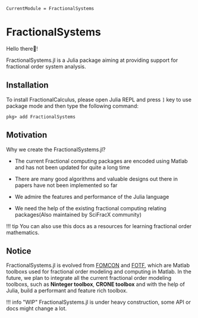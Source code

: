 ```@meta
CurrentModule = FractionalSystems
```

# FractionalSystems

Hello there👋!

FractionalSystems.jl is a Julia package aiming at providing support for fractional order system analysis.

## Installation

To install FractionalCalculus, please open Julia REPL and press ```]``` key to use package mode and then type the following command:

```julia-repl
pkg> add FractionalSystems
```

## Motivation

Why we create the FractionalSystems.jl?

* The current Fractional computing packages are encoded using Matlab and has not been updated for quite a long time

* There are many good algorithms and valuable designs out there in papers have not been implemented so far

* We admire the features and performance of the Julia language

* We need the help of the existing fractional computing relating packages(Also maintained by SciFracX community)

!!! tip
    You can also use this docs as a resources for learning fractional order mathematics.

## Notice

FractionalSystems.jl is evolved from [FOMCON](https://fomcon.net/) and [FOTF](https://www.mathworks.com/matlabcentral/fileexchange/60874-fotf-toolbox), which are Matlab toolboxs used for fractional order modeling and computing in Matlab. In the future, we plan to integrate all the current fractional order modeling toolboxs, such as **Ninteger toolbox**, **CRONE toolbox** and with the help of Julia, build a performant and feature rich toolbox.

!!! info "WIP"
    FractionalSystems.jl is under heavy construction, some API or docs might change a lot.